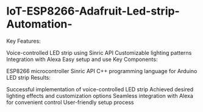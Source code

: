 # IoT-ESP8266-Adafruit-Led-strip-Automation-

Key Features:

Voice-controlled LED strip using Sinric API
Customizable lighting patterns
Integration with Alexa
Easy setup and use
Key Components:

ESP8266 microcontroller
Sinric API
C++ programming language for Arduino
LED strip
Results:

Successful implementation of voice-controlled LED strip
Achieved desired lighting effects and customization options
Seamless integration with Alexa for convenient control
User-friendly setup process
